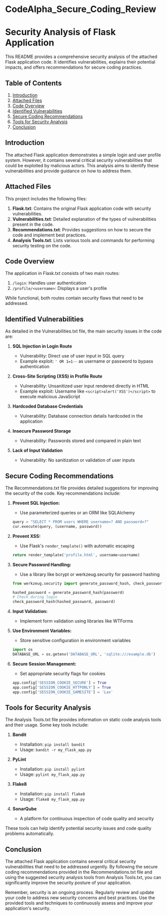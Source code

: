 # CodeAlpha_Secure_Coding_Review

# Security Analysis of Flask Application

This README provides a comprehensive security analysis of the attached Flask application code. It identifies vulnerabilities, explains their potential impacts, and offers recommendations for secure coding practices.

## Table of Contents
1. [Introduction](#introduction)
2. [Attached Files](#attached-files)
3. [Code Overview](#code-overview)
4. [Identified Vulnerabilities](#identified-vulnerabilities)
5. [Secure Coding Recommendations](#secure-coding-recommendations)
6. [Tools for Security Analysis](#tools-for-security-analysis)
7. [Conclusion](#conclusion)

## Introduction

The attached Flask application demonstrates a simple login and user profile system. However, it contains several critical security vulnerabilities that could be exploited by malicious actors. This analysis aims to identify these vulnerabilities and provide guidance on how to address them.

## Attached Files

This project includes the following files:

1. **Flask.txt**: Contains the original Flask application code with security vulnerabilities.
2. **Vulnerabilities.txt**: Detailed explanation of the types of vulnerabilities present in the code.
3. **Recommendations.txt**: Provides suggestions on how to secure the code and implement best practices.
4. **Analysis Tools.txt**: Lists various tools and commands for performing security testing on the code.

## Code Overview

The application in Flask.txt consists of two main routes:
1. `/login`: Handles user authentication
2. `/profile/<username>`: Displays a user's profile

While functional, both routes contain security flaws that need to be addressed.

## Identified Vulnerabilities

As detailed in the Vulnerabilities.txt file, the main security issues in the code are:

1. **SQL Injection in Login Route**
   - Vulnerability: Direct use of user input in SQL query
   - Example exploit: `' OR 1=1--` as username or password to bypass authentication

2. **Cross-Site Scripting (XSS) in Profile Route**
   - Vulnerability: Unsanitized user input rendered directly in HTML
   - Example exploit: Username like `<script>alert('XSS')</script>` to execute malicious JavaScript

3. **Hardcoded Database Credentials**
   - Vulnerability: Database connection details hardcoded in the application

4. **Insecure Password Storage**
   - Vulnerability: Passwords stored and compared in plain text

5. **Lack of Input Validation**
   - Vulnerability: No sanitization or validation of user inputs

## Secure Coding Recommendations

The Recommendations.txt file provides detailed suggestions for improving the security of the code. Key recommendations include:

1. **Prevent SQL Injection:**
   - Use parameterized queries or an ORM like SQLAlchemy
   ```python
   query = "SELECT * FROM users WHERE username=? AND password=?"
   cur.execute(query, (username, password))
   ```

2. **Prevent XSS:**
   - Use Flask's `render_template()` with automatic escaping
   ```python
   return render_template('profile.html', username=username)
   ```

3. **Secure Password Handling:**
   - Use a library like bcrypt or werkzeug.security for password hashing
   ```python
   from werkzeug.security import generate_password_hash, check_password_hash
   
   hashed_password = generate_password_hash(password)
   # Check during login
   check_password_hash(hashed_password, password)
   ```

4. **Input Validation:**
   - Implement form validation using libraries like WTForms

5. **Use Environment Variables:**
   - Store sensitive configuration in environment variables
   ```python
   import os
   DATABASE_URL = os.getenv('DATABASE_URL', 'sqlite:///example.db')
   ```

6. **Secure Session Management:**
   - Set appropriate security flags for cookies
   ```python
   app.config['SESSION_COOKIE_SECURE'] = True
   app.config['SESSION_COOKIE_HTTPONLY'] = True
   app.config['SESSION_COOKIE_SAMESITE'] = 'Lax'
   ```

## Tools for Security Analysis

The Analysis Tools.txt file provides information on static code analysis tools and their usage. Some key tools include:

1. **Bandit**
   - Installation: `pip install bandit`
   - Usage: `bandit -r my_flask_app.py`

2. **PyLint**
   - Installation: `pip install pylint`
   - Usage: `pylint my_flask_app.py`

3. **Flake8**
   - Installation: `pip install flake8`
   - Usage: `flake8 my_flask_app.py`

4. **SonarQube**
   - A platform for continuous inspection of code quality and security

These tools can help identify potential security issues and code quality problems automatically.

## Conclusion

The attached Flask application contains several critical security vulnerabilities that need to be addressed urgently. By following the secure coding recommendations provided in the Recommendations.txt file and using the suggested security analysis tools from Analysis Tools.txt, you can significantly improve the security posture of your application.

Remember, security is an ongoing process. Regularly review and update your code to address new security concerns and best practices. Use the provided tools and techniques to continuously assess and improve your application's security.
